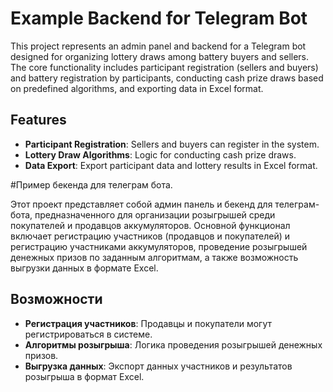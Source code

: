 # Example Backend for Telegram Bot

This project represents an admin panel and backend for a Telegram bot designed for organizing lottery draws among battery buyers and sellers. The core functionality includes participant registration (sellers and buyers) and battery registration by participants, conducting cash prize draws based on predefined algorithms, and exporting data in Excel format.

## Features

- **Participant Registration**: Sellers and buyers can register in the system.
- **Lottery Draw Algorithms**: Logic for conducting cash prize draws.
- **Data Export**: Export participant data and lottery results in Excel format.

#Пример бекенда для телеграм бота.

Этот проект представляет собой админ панель и бекенд для телеграм-бота, предназначенного для организации розыгрышей среди покупателей и продавцов аккумуляторов. Основной функционал включает регистрацию участников (продавцов и покупателей) и регистрацию участниками аккумуляторов, проведение розыгрышей денежных призов по заданным алгоритмам, а также возможность выгрузки данных в формате Excel.

## Возможности

- **Регистрация участников**: Продавцы и покупатели могут регистрироваться в системе.
- **Алгоритмы розыгрыша**: Логика проведения розыгрышей денежных призов.
- **Выгрузка данных**: Экспорт данных участников и результатов розыгрыша в формат Excel.